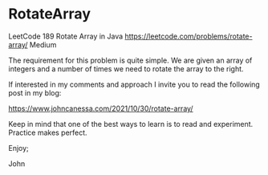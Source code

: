# RotateArray
LeetCode 189 Rotate Array in Java
https://leetcode.com/problems/rotate-array/
Medium

The requirement for this problem is quite simple.
We are given an array of integers and a number of
times we need to rotate the array to the right.

If interested in my comments and approach I invite
you to read the following post in my blog:

https://www.johncanessa.com/2021/10/30/rotate-array/

Keep in mind that one of the best ways to learn is to 
read and experiment. Practice makes perfect.

Enjoy;

John
